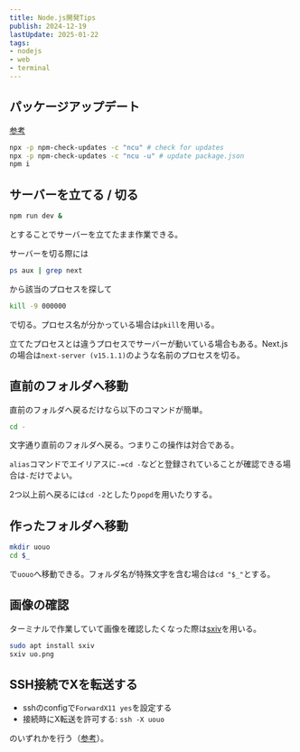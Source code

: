 ```yaml
---
title: Node.js開発Tips
publish: 2024-12-19
lastUpdate: 2025-01-22
tags:
- nodejs
- web
- terminal
---
```


## パッケージアップデート

[参考](https://qiita.com/sugurutakahashi12345/items/df736ddaf65c244e1b4f)

```sh
npx -p npm-check-updates -c "ncu" # check for updates
npx -p npm-check-updates -c "ncu -u" # update package.json
npm i
```

## サーバーを立てる / 切る

```sh
npm run dev &
```
とすることでサーバーを立てたまま作業できる。

サーバーを切る際には
```sh
ps aux | grep next
```
から該当のプロセスを探して
```sh
kill -9 000000
```
で切る。プロセス名が分かっている場合は`pkill`を用いる。

立てたプロセスとは違うプロセスでサーバーが動いている場合もある。Next.jsの場合は`next-server (v15.1.1)`のような名前のプロセスを切る。


## 直前のフォルダへ移動

直前のフォルダへ戻るだけなら以下のコマンドが簡単。
```sh
cd -
```
文字通り直前のフォルダへ戻る。つまりこの操作は対合である。

`alias`コマンドでエイリアスに`-=cd -`などと登録されていることが確認できる場合は`-`だけでよい。

2つ以上前へ戻るには`cd -2`としたり`popd`を用いたりする。


## 作ったフォルダへ移動

```sh
mkdir uouo
cd $_
```
で`uouo`へ移動できる。フォルダ名が特殊文字を含む場合は`cd "$_"`とする。

## 画像の確認

ターミナルで作業していて画像を確認したくなった際は[sxiv](https://manpages.ubuntu.com/manpages/xenial/man1/sxiv.1.html)を用いる。
```sh
sudo apt install sxiv
sxiv uo.png
```

## SSH接続でXを転送する

- sshのconfigで`ForwardX11 yes`を設定する
- 接続時にX転送を許可する: `ssh -X uouo`

のいずれかを行う（[参考](https://kazuhira-r.hatenablog.com/entry/2021/01/14/234921)）。